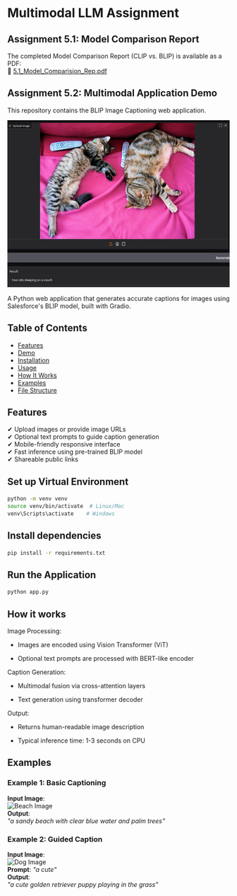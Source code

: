 # Multimodal LLM Assignment

## Assignment 5.1: Model Comparison Report
The completed Model Comparison Report (CLIP vs. BLIP) is available as a PDF:  
📄 [5.1_Model_Comparision_Rep.pdf](.//teamspace/studios/this_studio/5.1_Model_Comparision_Rep.pdf)

## Assignment 5.2: Multimodal Application Demo
This repository contains the BLIP Image Captioning web application.

![Demo Screenshot](./images/1.png)

A Python web application that generates accurate captions for images using Salesforce's BLIP model, built with Gradio.

## Table of Contents
- [Features](#features)
- [Demo](#demo)
- [Installation](#installation)
- [Usage](#usage)
- [How It Works](#how-it-works)
- [Examples](#examples)
- [File Structure](#file-structure)


## Features
✔ Upload images or provide image URLs  
✔ Optional text prompts to guide caption generation  
✔ Mobile-friendly responsive interface  
✔ Fast inference using pre-trained BLIP model  
✔ Shareable public links  

## Set up Virtual Environment

```bash
python -m venv venv
source venv/bin/activate  # Linux/Mac
venv\Scripts\activate    # Windows
```

## Install dependencies

```bash
pip install -r requirements.txt
```

## Run the Application
```bash
python app.py
```
## How it works 

Image Processing:

* Images are encoded using Vision Transformer (ViT)

* Optional text prompts are processed with BERT-like encoder

Caption Generation:

* Multimodal fusion via cross-attention layers

* Text generation using transformer decoder

Output:

* Returns human-readable image description

* Typical inference time: 1-3 seconds on CPU

## Examples

### Example 1: Basic Captioning
**Input Image**:  
![Beach Image](https://images.unsplash.com/photo-1507525428034-b723cf961d3e?w=600&auto=format)  
**Output**:  
*"a sandy beach with clear blue water and palm trees"*

### Example 2: Guided Caption
**Input Image**:  
![Dog Image](https://images.unsplash.com/photo-1586671267731-da2cf3ceeb80?w=600&auto=format)  
**Prompt**: *"a cute"*  
**Output**:  
*"a cute golden retriever puppy playing in the grass"*
